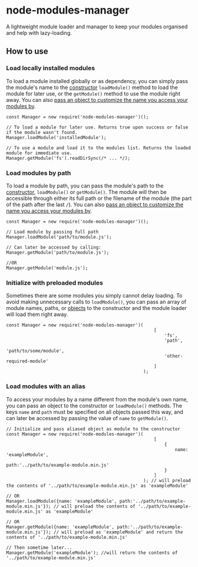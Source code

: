 # node-modules-manager
A lightweight module loader and manager to keep your modules organised and help with lazy-loading.

## How to use

### Load locally installed modules

To load a module installed globally or as dependency, you can simply pass the module's name to the [constructor](#initialize-with-preloaded-modules) `loadModule()` method to load the module for later use, or the `getModule()` method to use the module right away. You can also [pass an object to customize the name you access your modules by](#load-modules-with-an-alias).

```
const Manager = new require('node-modules-manager')();

// To load a module for later use. Returns true upon success or false if the module wasn't found.
Manager.loadModule('installedModule');

// To use a module and load it to the modules list. Returns the loaded module for immediate use.
Manager.getModule('fs').readDirSync(/* ... */);
```

### Load modules by path

To load a module by path, you can pass the module's path to the [constructor](#initialize-with-preloaded-modules), `loadModule()` or `getModule()`. The module will then be accessible through either its full path or the filename of the module (the part of the path after the last `/`). You can also [pass an object to customize the name you access your modules by](#load-modules-with-an-alias).

```
const Manager = new require('node-modules-manager')();

// Load module by passing full path
Manager.loadModule('path/to/module.js');

// Can later be accessed by calling:
Manager.getModule('path/to/module.js');

//OR
Manager.getModule('module.js');
```

### Initialize with preloaded modules

Sometimes there are some modules you simply cannot delay loading. To avoid making unnecessary calls to `loadModule()`, you can pass an array of module names, paths, or [objects](#load-modules-with-an-alias) to the constructor and the module loader will load them right away.

```
const Manager = new require('node-modules-manager')(
														[
															'fs', 
															'path', 
															'path/to/some/module', 
															'other-required-module'
														]
													);
```

### Load modules with an alias

To access your modules by a name different from the module's own name, you can pass an object to the constructor or `loadModule()` methods. The keys `name` and `path` must be specified on all objects passed this way, and can later be accessed by passing the value of `name` to `getModule()`.

```
// Initialize and pass aliased object as module to the constructor
const Manager = new require('node-modules-manager')(
														[
															{
																name: 'exampleModule', 
																path:'../path/to/example-module.min.js'
															}
														]
													); // will preload the contents of '../path/to/example-module.min.js' as 'exampleModule'

// OR
Manager.loadModule({name: 'exampleModule', path:'../path/to/example-module.min.js'}); // will preload the contents of '../path/to/example-module.min.js' as 'exampleModule'

// OR 
Manager.getModule({name: 'exampleModule', path:'../path/to/example-module.min.js'}); // will preload as 'exampleModule' and return the contents of '../path/to/example-module.min.js'

// Then sometime later...
Manager.getModule('exampleModule'); //will return the contents of '../path/to/example-module.min.js'
```


